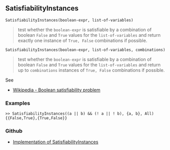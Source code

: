 ## SatisfiabilityInstances


```
SatisfiabilityInstances(boolean-expr, list-of-variables)
```

> test whether the `boolean-expr` is satisfiable by a combination of boolean `False` and `True` values for the `list-of-variables` and return exactly one instance of `True, False` combinations if possible.

```
SatisfiabilityInstances(boolean-expr, list-of-variables, combinations)
```

> test whether the `boolean-expr` is satisfiable by a combination of boolean `False` and `True` values for the `list-of-variables` and return up to `combinations` instances of `True, False` combinations if possible.


See
* [Wikipedia - Boolean satisfiability problem](https://en.wikipedia.org/wiki/Boolean_satisfiability_problem)

### Examples

```
>> SatisfiabilityInstances((a || b) && (! a || ! b), {a, b}, All)
{{False,True},{True,False}}
```

### Github

* [Implementation of SatisfiabilityInstances](https://github.com/axkr/symja_android_library/blob/master/symja_android_library/matheclipse-core/src/main/java/org/matheclipse/core/builtin/BooleanFunctions.java#L3705) 
